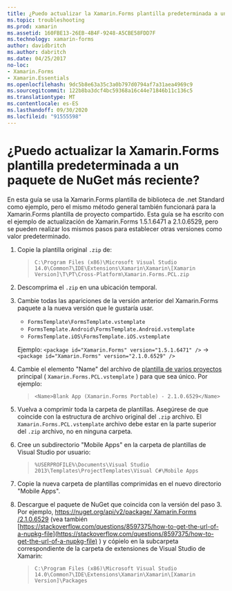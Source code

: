 ```yaml
---
title: ¿Puedo actualizar la Xamarin.Forms plantilla predeterminada a un paquete de NuGet más reciente?
ms.topic: troubleshooting
ms.prod: xamarin
ms.assetid: 160FBE13-26EB-4B4F-9248-A5CBE58FDD7F
ms.technology: xamarin-forms
author: davidbritch
ms.author: dabritch
ms.date: 04/25/2017
no-loc:
- Xamarin.Forms
- Xamarin.Essentials
ms.openlocfilehash: 9dc5b8e63a35c3a0b797d0794af7a31aea4969c9
ms.sourcegitcommit: 122b8ba3dcf4bc59368a16c44e71846b11c136c5
ms.translationtype: MT
ms.contentlocale: es-ES
ms.lasthandoff: 09/30/2020
ms.locfileid: "91555598"
---
```

# <a name="can-i-update-the-no-locxamarinforms-default-template-to-a-newer-nuget-package"></a>¿Puedo actualizar la Xamarin.Forms plantilla predeterminada a un paquete de NuGet más reciente?

En esta guía se usa la Xamarin.Forms plantilla de biblioteca de .net Standard como ejemplo, pero el mismo método general también funcionará para la Xamarin.Forms plantilla de proyecto compartido. Esta guía se ha escrito con el ejemplo de actualización de Xamarin.Forms 1.5.1.6471 a 2.1.0.6529, pero se pueden realizar los mismos pasos para establecer otras versiones como valor predeterminado.

1. Copie la plantilla original `.zip` de:

    > `C:\Program Files (x86)\Microsoft Visual Studio 14.0\Common7\IDE\Extensions\Xamarin\Xamarin\[Xamarin Version]\T\PT\Cross-Platform\Xamarin.Forms.PCL.zip`

2. Descomprima el `.zip` en una ubicación temporal.

3. Cambie todas las apariciones de la versión anterior del Xamarin.Forms paquete a la nueva versión que le gustaría usar.
    * `FormsTemplate\FormsTemplate.vstemplate`
    * `FormsTemplate.Android\FormsTemplate.Android.vstemplate`
    * `FormsTemplate.iOS\FormsTemplate.iOS.vstemplate`

    Ejemplo: `<package id="Xamarin.Forms" version="1.5.1.6471" />` -> `<package id="Xamarin.Forms" version="2.1.0.6529" />`

4. Cambie el elemento "Name" del archivo de [plantilla de varios proyectos](/visualstudio/ide/how-to-create-multi-project-templates) principal ( `Xamarin.Forms.PCL.vstemplate` ) para que sea único. Por ejemplo:

    > `<Name>Blank App (Xamarin.Forms Portable) - 2.1.0.6529</Name>`

5. Vuelva a comprimir toda la carpeta de plantillas. Asegúrese de que coincide con la estructura de archivo original del `.zip` archivo. El `Xamarin.Forms.PCL.vstemplate` archivo debe estar en la parte superior del `.zip` archivo, no en ninguna carpeta.

6. Cree un subdirectorio "Mobile Apps" en la carpeta de plantillas de Visual Studio por usuario:
    > `%USERPROFILE%\Documents\Visual Studio 2013\Templates\ProjectTemplates\Visual C#\Mobile Apps`

7. Copie la nueva carpeta de plantillas comprimidas en el nuevo directorio "Mobile Apps".

8. Descargue el paquete de NuGet que coincida con la versión del paso 3. Por ejemplo, [ https://nuget.org/api/v2/package/ Xamarin.Forms /2.1.0.6529](https://nuget.org/api/v2/package/Xamarin.Forms/2.1.0.6529) (vea también [https://stackoverflow.com/questions/8597375/how-to-get-the-url-of-a-nupkg-file](https://stackoverflow.com/questions/8597375/how-to-get-the-url-of-a-nupkg-file) ) y cópielo en la subcarpeta correspondiente de la carpeta de extensiones de Visual Studio de Xamarin:
    > `C:\Program Files (x86)\Microsoft Visual Studio 14.0\Common7\IDE\Extensions\Xamarin\Xamarin\[Xamarin Version]\Packages`